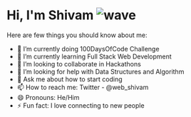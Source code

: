 # Hi, I'm Shivam ![wave](https://raw.githubusercontent.com/vikasganiga05/vikasganiga05/master/assets/wave.gif)



<!--
**WebShivam/WebShivam** is a ✨ _special_ ✨ repository because its `README.md` (this file) appears on your GitHub profile.-->

Here are few things you should know about me:

- 🔭 I’m currently doing 100DaysOfCode Challenge 
- 🌱 I’m currently learning Full Stack Web Development
- 👯 I’m looking to collaborate in Hackathons
- 🤔 I’m looking for help with Data Structures and Algorithm
- 💬 Ask me about how to start coding
- 📫 How to reach me: Twitter - @web_shivam
- 😄 Pronouns: He/Him
- ⚡ Fun fact: I love connecting to new people

